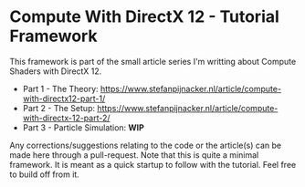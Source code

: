 # Compute With DirectX 12 - Tutorial Framework
This framework is part of the small article series I'm writting about Compute Shaders with DirectX 12.
- Part 1 - The Theory: https://www.stefanpijnacker.nl/article/compute-with-directx12-part-1/
- Part 2 - The Setup: https://www.stefanpijnacker.nl/article/compute-with-directx-12-part-2/
- Part 3 - Particle Simulation: **WIP**

Any corrections/suggestions relating to the code or the article(s) can be made here through a pull-request.
Note that this is quite a minimal framework. It is meant as a quick startup to follow with the tutorial. 
Feel free to build off from it. 
